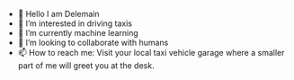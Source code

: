 - 👋 Hello I am Delemain
- 👀 I’m interested in driving taxis
- 🌱 I’m currently machine learning
- 💞️ I’m looking to collaborate with humans
- 📫 How to reach me: Visit your local taxi vehicle garage where a smaller part of me will greet you at the desk.
